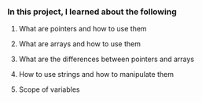 ### In this project, I learned about the following


1. What are pointers and how to use them

2. What are arrays and how to use them

3. What are the differences between pointers and arrays

4. How to use strings and how to manipulate them

5. Scope of variables
